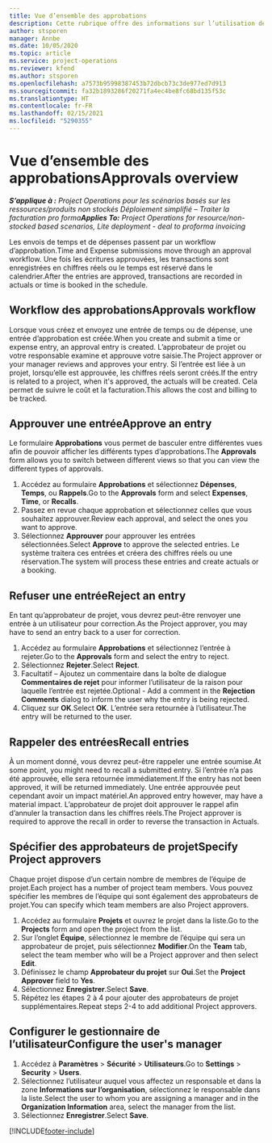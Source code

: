 ```yaml
---
title: Vue d’ensemble des approbations
description: Cette rubrique offre des informations sur l’utilisation des approbations dans Project Operations.
author: stsporen
manager: Annbe
ms.date: 10/05/2020
ms.topic: article
ms.service: project-operations
ms.reviewer: kfend
ms.author: stsporen
ms.openlocfilehash: a7573b95998387453b72dbcb73c3de977ed7d913
ms.sourcegitcommit: fa32b1893286f20271fa4ec4be8fc68bd135f53c
ms.translationtype: HT
ms.contentlocale: fr-FR
ms.lasthandoff: 02/15/2021
ms.locfileid: "5290355"
---
```

# <a name="approvals-overview"></a><span data-ttu-id="e7ffd-103">Vue d’ensemble des approbations</span><span class="sxs-lookup"><span data-stu-id="e7ffd-103">Approvals overview</span></span>

<span data-ttu-id="e7ffd-104">_**S’applique à :** Project Operations pour les scénarios basés sur les ressources/produits non stockés Déploiement simplifié – Traiter la facturation pro forma_</span><span class="sxs-lookup"><span data-stu-id="e7ffd-104">_**Applies To:** Project Operations for resource/non-stocked based scenarios, Lite deployment - deal to proforma invoicing_</span></span>

<span data-ttu-id="e7ffd-105">Les envois de temps et de dépenses passent par un workflow d’approbation.</span><span class="sxs-lookup"><span data-stu-id="e7ffd-105">Time and Expense submissions move through an approval workflow.</span></span> <span data-ttu-id="e7ffd-106">Une fois les écritures approuvées, les transactions sont enregistrées en chiffres réels ou le temps est réservé dans le calendrier.</span><span class="sxs-lookup"><span data-stu-id="e7ffd-106">After the entries are approved, transactions are recorded in actuals or time is booked in the schedule.</span></span>

## <a name="approvals-workflow"></a><span data-ttu-id="e7ffd-107">Workflow des approbations</span><span class="sxs-lookup"><span data-stu-id="e7ffd-107">Approvals workflow</span></span>
<span data-ttu-id="e7ffd-108">Lorsque vous créez et envoyez une entrée de temps ou de dépense, une entrée d’approbation est créée.</span><span class="sxs-lookup"><span data-stu-id="e7ffd-108">When you create and submit a time or expense entry, an approval entry is created.</span></span> <span data-ttu-id="e7ffd-109">L’approbateur de projet ou votre responsable examine et approuve votre saisie.</span><span class="sxs-lookup"><span data-stu-id="e7ffd-109">The Project approver or your manager reviews and approves your entry.</span></span> <span data-ttu-id="e7ffd-110">Si l’entrée est liée à un projet, lorsqu’elle est approuvée, les chiffres réels seront créés.</span><span class="sxs-lookup"><span data-stu-id="e7ffd-110">If the entry is related to a project, when it's approved, the actuals will be created.</span></span> <span data-ttu-id="e7ffd-111">Cela permet de suivre le coût et la facturation.</span><span class="sxs-lookup"><span data-stu-id="e7ffd-111">This allows the cost and billing to be tracked.</span></span> 

## <a name="approve-an-entry"></a><span data-ttu-id="e7ffd-112">Approuver une entrée</span><span class="sxs-lookup"><span data-stu-id="e7ffd-112">Approve an entry</span></span>
<span data-ttu-id="e7ffd-113">Le formulaire **Approbations** vous permet de basculer entre différentes vues afin de pouvoir afficher les différents types d’approbations.</span><span class="sxs-lookup"><span data-stu-id="e7ffd-113">The **Approvals** form allows you to switch between different views so that you can view the different types of approvals.</span></span>
  
1. <span data-ttu-id="e7ffd-114">Accédez au formulaire **Approbations** et sélectionnez **Dépenses**, **Temps**, ou **Rappels**.</span><span class="sxs-lookup"><span data-stu-id="e7ffd-114">Go to the **Approvals** form and select **Expenses**, **Time**, or **Recalls**.</span></span>
2. <span data-ttu-id="e7ffd-115">Passez en revue chaque approbation et sélectionnez celles que vous souhaitez approuver.</span><span class="sxs-lookup"><span data-stu-id="e7ffd-115">Review each approval, and select the ones you want to approve.</span></span>
3. <span data-ttu-id="e7ffd-116">Sélectionnez **Approuver** pour approuver les entrées sélectionnées.</span><span class="sxs-lookup"><span data-stu-id="e7ffd-116">Select **Approve** to approve the selected entries.</span></span>
<span data-ttu-id="e7ffd-117">Le système traitera ces entrées et créera des chiffres réels ou une réservation.</span><span class="sxs-lookup"><span data-stu-id="e7ffd-117">The system will process these entries and create actuals or a booking.</span></span>

## <a name="reject-an-entry"></a><span data-ttu-id="e7ffd-118">Refuser une entrée</span><span class="sxs-lookup"><span data-stu-id="e7ffd-118">Reject an entry</span></span>
<span data-ttu-id="e7ffd-119">En tant qu’approbateur de projet, vous devrez peut-être renvoyer une entrée à un utilisateur pour correction.</span><span class="sxs-lookup"><span data-stu-id="e7ffd-119">As the Project approver, you may have to send an entry back to a user for correction.</span></span>
  
1. <span data-ttu-id="e7ffd-120">Accédez au formulaire **Approbations** et sélectionnez l’entrée à rejeter.</span><span class="sxs-lookup"><span data-stu-id="e7ffd-120">Go to the **Approvals** form and select the entry to reject.</span></span> 
2. <span data-ttu-id="e7ffd-121">Sélectionnez **Rejeter**.</span><span class="sxs-lookup"><span data-stu-id="e7ffd-121">Select **Reject**.</span></span>
3. <span data-ttu-id="e7ffd-122">Facultatif – Ajoutez un commentaire dans la boîte de dialogue **Commentaires de rejet** pour informer l’utilisateur de la raison pour laquelle l’entrée est rejetée.</span><span class="sxs-lookup"><span data-stu-id="e7ffd-122">Optional - Add a comment in the **Rejection Comments** dialog to inform the user why the entry is being rejected.</span></span>
4. <span data-ttu-id="e7ffd-123">Cliquez sur **OK**.</span><span class="sxs-lookup"><span data-stu-id="e7ffd-123">Select **OK**.</span></span> <span data-ttu-id="e7ffd-124">L’entrée sera retournée à l’utilisateur.</span><span class="sxs-lookup"><span data-stu-id="e7ffd-124">The entry will be returned to the user.</span></span>
  
## <a name="recall-entries"></a><span data-ttu-id="e7ffd-125">Rappeler des entrées</span><span class="sxs-lookup"><span data-stu-id="e7ffd-125">Recall entries</span></span>
<span data-ttu-id="e7ffd-126">À un moment donné, vous devrez peut-être rappeler une entrée soumise.</span><span class="sxs-lookup"><span data-stu-id="e7ffd-126">At some point, you might need to recall a submitted entry.</span></span> <span data-ttu-id="e7ffd-127">Si l’entrée n’a pas été approuvée, elle sera retournée immédiatement.</span><span class="sxs-lookup"><span data-stu-id="e7ffd-127">If the entry has not been approved, it will be returned immediately.</span></span> <span data-ttu-id="e7ffd-128">Une entrée approuvée peut cependant avoir un impact matériel.</span><span class="sxs-lookup"><span data-stu-id="e7ffd-128">An approved entry however, may have a material impact.</span></span> <span data-ttu-id="e7ffd-129">L’approbateur de projet doit approuver le rappel afin d’annuler la transaction dans les chiffres réels.</span><span class="sxs-lookup"><span data-stu-id="e7ffd-129">The Project approver is required to approve the recall in order to reverse the transaction in Actuals.</span></span>

## <a name="specify-project-approvers"></a><span data-ttu-id="e7ffd-130">Spécifier des approbateurs de projet</span><span class="sxs-lookup"><span data-stu-id="e7ffd-130">Specify Project approvers</span></span>
<span data-ttu-id="e7ffd-131">Chaque projet dispose d’un certain nombre de membres de l’équipe de projet.</span><span class="sxs-lookup"><span data-stu-id="e7ffd-131">Each project has a number of project team members.</span></span> <span data-ttu-id="e7ffd-132">Vous pouvez spécifier les membres de l’équipe qui sont également des approbateurs de projet.</span><span class="sxs-lookup"><span data-stu-id="e7ffd-132">You can specify which team members are also Project approvers.</span></span>

1. <span data-ttu-id="e7ffd-133">Accédez au formulaire **Projets** et ouvrez le projet dans la liste.</span><span class="sxs-lookup"><span data-stu-id="e7ffd-133">Go to the **Projects** form and open the project from the list.</span></span>
2. <span data-ttu-id="e7ffd-134">Sur l’onglet **Équipe**, sélectionnez le membre de l’équipe qui sera un approbateur de projet, puis sélectionnez **Modifier**.</span><span class="sxs-lookup"><span data-stu-id="e7ffd-134">On the **Team** tab, select the team member who will be a Project approver and then select **Edit**.</span></span>
3. <span data-ttu-id="e7ffd-135">Définissez le champ **Approbateur du projet** sur **Oui**.</span><span class="sxs-lookup"><span data-stu-id="e7ffd-135">Set the **Project Approver** field to **Yes**.</span></span>
4. <span data-ttu-id="e7ffd-136">Sélectionnez **Enregistrer**.</span><span class="sxs-lookup"><span data-stu-id="e7ffd-136">Select **Save**.</span></span>
5. <span data-ttu-id="e7ffd-137">Répétez les étapes 2 à 4 pour ajouter des approbateurs de projet supplémentaires.</span><span class="sxs-lookup"><span data-stu-id="e7ffd-137">Repeat steps 2-4 to add additional Project approvers.</span></span>

## <a name="configure-the-users-manager"></a><span data-ttu-id="e7ffd-138">Configurer le gestionnaire de l’utilisateur</span><span class="sxs-lookup"><span data-stu-id="e7ffd-138">Configure the user's manager</span></span>

1. <span data-ttu-id="e7ffd-139">Accédez à **Paramètres** > **Sécurité** > **Utilisateurs**.</span><span class="sxs-lookup"><span data-stu-id="e7ffd-139">Go to **Settings** > **Security** > **Users**.</span></span>
2. <span data-ttu-id="e7ffd-140">Sélectionnez l’utilisateur auquel vous affectez un responsable et dans la zone **Informations sur l’organisation**, sélectionnez le responsable dans la liste.</span><span class="sxs-lookup"><span data-stu-id="e7ffd-140">Select the user to whom you are assigning a manager and in the **Organization Information** area, select the manager from the list.</span></span> 
3. <span data-ttu-id="e7ffd-141">Sélectionnez **Enregistrer**.</span><span class="sxs-lookup"><span data-stu-id="e7ffd-141">Select **Save**.</span></span>




[!INCLUDE[footer-include](../includes/footer-banner.md)]